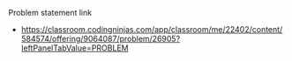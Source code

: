 Problem statement link
  - https://classroom.codingninjas.com/app/classroom/me/22402/content/584574/offering/9064087/problem/26905?leftPanelTabValue=PROBLEM
